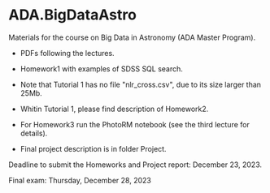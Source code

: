 # ADA.BigDataAstro
Materials for the course on Big Data in Astronomy (ADA Master Program).

- PDFs following the lectures.
  
- Homework1 with examples of SDSS SQL search.
  
- Note that Tutorial 1 has no file "nlr_cross.csv", due to its size larger than 25Mb.
  
- Whitin Tutorial 1, please find description of Homework2.
  
- For Homework3 run the PhotoRM notebook (see the third lecture for details).

- Final project description is in folder Project.

Deadline to submit the Homeworks and Project report: December 23, 2023.

Final exam: Thursday, December 28, 2023
